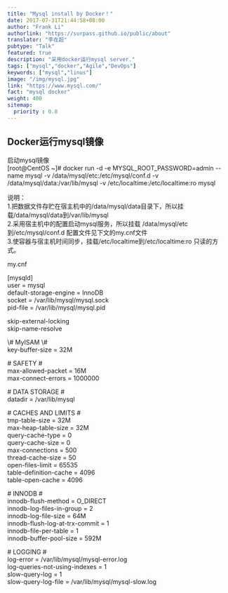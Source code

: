 ```yaml
---
title: "Mysql install by Docker！"
date: 2017-07-31T21:44:58+08:00
author: "Frank Li"
authorlink: "https://surpass.github.io/public/about"
translator: "李在超"
pubtype: "Talk"
featured: true
description: "采用docker运行mysql server."
tags: ["mysql","docker","Agile","DevOps"]
keywords: ["mysql","linus"]
image: "/img/mysql.jpg"
link: "https://www.mysql.com/"
fact: "mysql docker"
weight: 400
sitemap:
  priority : 0.8
---
```

 

						
Docker运行mysql镜像						
-------------------
						
启动mysql镜像						
        [root@CentOS ~]\# docker run -d -e MYSQL_ROOT_PASSWORD=admin --name mysql -v /data/mysql/etc:/etc/mysql/conf.d -v /data/mysql/data:/var/lib/mysql -v /etc/localtime:/etc/localtime:ro mysql 						
						
						
说明：						
1.把数据文件存贮在宿主机中的/data/mysql/data目录下，所以挂载/data/mysql/data到/var/lib/mysql						
2.采用宿主机中的配置启动mysql服务，所以挂载 /data/mysql/etc到/etc/mysql/conf.d 配置文件见下文的my.cnf文件						
3.使容器与宿主机时间同步，挂载/etc/localtime到/etc/localtime:ro  只读的方式。						
						
						
						
						
						
my.cnf 						
						
 						
[mysqld]						
user = mysql						
default-storage-engine = InnoDB						
socket = /var/lib/mysql/mysql.sock 						
pid-file = /var/lib/mysql/mysql.pid 						
						
skip-external-locking						
skip-name-resolve						
						
\\# MyISAM \\# 						
key-buffer-size                = 32M 						
  						
\# SAFETY \# 						
max-allowed-packet            = 16M 						
max-connect-errors            = 1000000 						
  						
\# DATA STORAGE \# 						
datadir                        = /var/lib/mysql						
  						
\# CACHES AND LIMITS \# 						
tmp-table-size                = 32M 						
max-heap-table-size            = 32M 						
query-cache-type              = 0 						
query-cache-size              = 0 						
max-connections                = 500 						
thread-cache-size              = 50 						
open-files-limit              = 65535 						
table-definition-cache        = 4096 						
table-open-cache              = 4096 						
  						
\# INNODB \# 						
innodb-flush-method            = O_DIRECT 						
innodb-log-files-in-group      = 2 						
innodb-log-file-size          = 64M 						
innodb-flush-log-at-trx-commit = 1 						
innodb-file-per-table          = 1 						
innodb-buffer-pool-size        = 592M 						
  						
\# LOGGING \# 						
log-error                      = /var/lib/mysql/mysql-error.log 						
log-queries-not-using-indexes  = 1 						
slow-query-log                = 1 						
slow-query-log-file            = /var/lib/mysql/mysql-slow.log						
